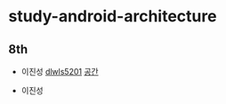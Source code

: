 # study-android-architecture

## 8th

- 이진성 [dlwls5201](https://github.com/dlwls5201)
[공간](https://github.com/mash-up-kr/study-android-architecture/edit/master/dlwls5201)

- 이진성
